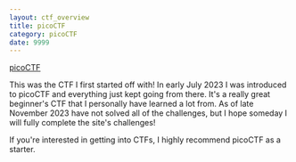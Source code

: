 ```yaml
---
layout: ctf_overview
title: picoCTF
category: picoCTF
date: 9999
---
```


[picoCTF](https://picoctf.org/)  

This was the CTF I first started off with! In early July 2023 I was introduced to picoCTF and everything just kept going from there. It's a really great beginner's CTF that I personally have learned a lot from. As of late November 2023 have not solved all of the challenges, but I hope someday I will fully complete the site's challenges!  

If you're interested in getting into CTFs, I highly recommend picoCTF as a starter.  